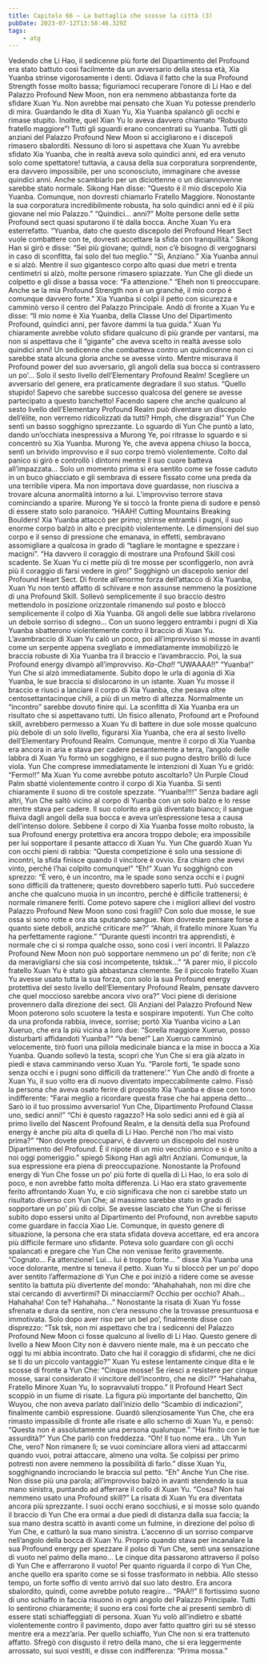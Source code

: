 ```yaml
---
title: Capitolo 66 – La battaglia che scosse la città (3)
pubDate: 2023-07-12T13:58:46.329Z
tags:
    - atg
---
```


Vedendo che Li Hao, il sedicenne più forte del Dipartimento del Profound era stato battuto così facilmente da un avversario della stessa età, Xia Yuanba strinse vigorosamente i denti. Odiava il fatto che la sua Profound Strength fosse molto bassa; figuriamoci recuperare l’onore di Li Hao e del Palazzo Profound New Moon, non era nemmeno abbastanza forte da sfidare Xuan Yu. Non avrebbe mai pensato che Xuan Yu potesse prenderlo di mira. Guardando le dita di Xuan Yu, Xia Yuanba spalancò gli occhi e rimase stupito.
Inoltre, quel Xian Yu lo aveva davvero chiamato “Robusto fratello maggiore”!
Tutti gli sguardi erano concentrati su Yuanba. Tutti gli anziani del Palazzo Profound New Moon si accigliarono e i discepoli rimasero sbalorditi. Nessuno di loro si aspettava che Xuan Yu avrebbe sfidato Xia Yuanba, che in realtà aveva solo quindici anni, ed era venuto solo come spettatore! tuttavia, a causa della sua corporatura sorprendente, era davvero impossibile, per uno sconosciuto, immaginare che avesse quindici anni. Anche scambiarlo per un diciottenne o un diciannovenne sarebbe stato normale.
Sikong Han disse: “Questo è il mio discepolo Xia Yuanba. Comunque, non dovresti chiamarlo Fratello Maggiore. Nonostante la sua corporatura incredibilmente robusta, ha solo quindici anni ed è il più giovane nel mio Palazzo.”
“Quindici… anni?” Molte persone delle sette Profound sect quasi sputarono il tè dalla bocca. Anche Xuan Yu era esterrefatto.
“Yuanba, dato che questo discepolo del Profound Heart Sect vuole combattere con te, dovresti accettare la sfida con tranquillità.” Sikong Han si girò e disse: “Sei più giovane; quindi, non c’è bisogno di vergognarsi in caso di sconfitta, fai solo del tuo meglio.”
“Sì, Anziano.” Xia Yuanba annuì e si alzò. Mentre il suo gigantesco corpo alto quasi due metri e trenta centimetri si alzò, molte persone rimasero spiazzate. Yun Che gli diede un colpetto e gli disse a bassa voce: “Fa attenzione.”
“Eheh non ti preoccupare. Anche se la mia Profound Strength non è un granché, il mio corpo è comunque davvero forte.” Xia Yuanba si colpì il petto con sicurezza e camminò verso il centro del Palazzo Principale. Andò di fronte a Xuan Yu e disse: “Il mio nome è Xia Yuanba, della Classe Uno del Dipartimento Profound, quindici anni, per favore dammi la tua guida.”
Xuan Yu chiaramente avrebbe voluto sfidare qualcuno di più grande per vantarsi, ma non si aspettava che il “gigante” che aveva scelto in realtà avesse solo quindici anni! Un sedicenne che combatteva contro un quindicenne non ci sarebbe stata alcuna gloria anche se avesse vinto. Mentre misurava il Profound power del suo avversario, gli angoli della sua bocca si contrassero un po’… Solo il sesto livello dell’Elementary Profound Realm! Scegliere un avversario del genere, era praticamente degradare il suo status.
“Quello stupido! Sapevo che sarebbe successo qualcosa del genere se avesse partecipato a questo banchetto! Facendo sapere che anche qualcuno al sesto livello dell’Elementary Profound Realm può diventare un discepolo dell’élite, non verremo ridicolizzati da tutti? Hmph, che disgrazia!”
Yun Che sentì un basso sogghigno sprezzante. Lo sguardo di Yun Che puntò a lato, dando un’occhiata inespressiva a Murong Ye, poi ritrasse lo sguardo e si concentrò su Xia Yuanba.
Murong Ye, che aveva appena chiuso la bocca, sentì un brivido improvviso e il suo corpo tremò violentemente.
Colto dal panico si girò e controllò i dintorni mentre il suo cuore batteva all’impazzata…
Solo un momento prima si era sentito come se fosse caduto in un buco ghiacciato e gli sembrava di essere fissato come una preda da una terribile vipera. Ma non importava dove guardasse, non riusciva a trovare alcuna anormalità intorno a lui. L’improvviso terrore stava cominciando a sparire. Murong Ye si toccò la fronte piena di sudore e pensò di essere stato solo paranoico.
“HAAH! Cutting Mountains Breaking Boulders!
Xia Yuanba attaccò per primo; strinse entrambi i pugni, il suo enorme corpo balzò in alto e precipitò violentemente. Le dimensioni del suo corpo e il senso di pressione che emanava, in effetti, sembravano assomigliare a qualcosa in grado di “tagliare le montagne e spezzare i macigni”.
“Ha davvero il coraggio di mostrare una Profound Skill così scadente. Se Xuan Yu ci mette più di tre mosse per sconfiggerlo, non avrà più il coraggio di farsi vedere in giro!” Sogghignò un discepolo senior del Profound Heart Sect.
Di fronte all’enorme forza dell’attacco di Xia Yuanba, Xuan Yu non tentò affatto di schivare e non assunse nemmeno la posizione di una Profound Skill. Sollevò semplicemente il suo braccio destro mettendolo in posizione orizzontale rimanendo sul posto e bloccò semplicemente il colpo di Xia Yuanba. Gli angoli delle sue labbra rivelarono un debole sorriso di sdegno…
Con un suono leggero entrambi i pugni di Xia Yuanba sbatterono violentemente contro il braccio di Xuan Yu. L’avambraccio di Xuan Yu calò un poco, poi all’improvviso si mosse in avanti come un serpente appena svegliato e immediatamente immobilizzò le braccia robuste di Xia Yuanba tra il braccio e l’avambraccio. Poi, la sua Profound energy divampò all’improvviso.
*Ka-Cha!!*
“UWAAAA!!”
“Yuanba!” Yun Che si alzò immediatamente.
Subito dopo le urla di agonia di Xia Yuanba, le sue braccia si dislocarono in un istante. Xuan Yu mosse il braccio e riuscì a lanciare il corpo di Xia Yuanba, che pesava oltre centosettantacinque chili, a più di un metro di altezza.
Normalmente un “incontro” sarebbe dovuto finire qui. La sconfitta di Xia Yuanba era un risultato che si aspettavano tutti. Un fisico allenato, Profound art e Profound skill, avrebbero permesso a Xuan Yu di battere in due sole mosse qualcuno più debole di un solo livello, figurarsi Xia Yuanba, che era al sesto livello dell’Elementary Profound Realm.
Comunque, mentre il corpo di Xia Yuanba era ancora in aria e stava per cadere pesantemente a terra, l’angolo delle labbra di Xuan Yu formò un sogghigno, e il suo pugno destro brillò di luce viola.
Yun Che comprese immediatamente le intenzioni di Xuan Yu e gridò: “Fermo!!”
Ma Xuan Yu come avrebbe potuto ascoltarlo? Un Purple Cloud Palm sbatté violentemente contro il corpo di Xia Yuanba.
Si sentì chiaramente il suono di tre costole spezzate.
“Yuanba!!!!”
Senza badare agli altri, Yun Che saltò vicino al corpo di Yuanba con un solo balzo e lo resse mentre stava per cadere. Il suo colorito era già diventato bianco; il sangue fluiva dagli angoli della sua bocca e aveva un’espressione tesa a causa dell’intenso dolore. Sebbene il corpo di Xia Yuanba fosse molto robusto, la sua Profound energy protettiva era ancora troppo debole; era impossibile per lui sopportare il pesante attacco di Xuan Yu.
Yun Che guardò Xuan Yu con occhi pieni di rabbia: “Questa competizione è solo una sessione di incontri, la sfida finisce quando il vincitore è ovvio. Era chiaro che avevi vinto, perché l’hai colpito comunque!”
“Eh!” Xuan Yu sogghignò con sprezzo: “È vero, è un incontro, ma le spade sono senza occhi e i pugni sono difficili da trattenere; questo dovrebbero saperlo tutti. Può succedere anche che qualcuno muoia in un incontro, perché è difficile trattenersi; è normale rimanere feriti. Come potevo sapere che i migliori allievi del vostro Palazzo Profound New Moon sono così fragili? Con solo due mosse, le sue ossa si sono rotte e ora sta sputando sangue. Non dovreste pensare forse a quanto siete deboli, anziché criticare me?”
“Ahah, il fratello minore Xuan Yu ha perfettamente ragione.”
“Durante questi incontri tra apprendisti, è normale che ci si rompa qualche osso, sono così i veri incontri. Il Palazzo Profound New Moon non può sopportare nemmeno un po’ di ferite; non c’è da meravigliarsi che sia così incompetente, tsktsk…”
“A parer mio, il piccolo fratello Xuan Yu è stato già abbastanza clemente. Se il piccolo fratello Xuan Yu avesse usato tutta la sua forza, con solo la sua Profound energy protettiva del sesto livello dell’Elementary Profound Realm, pensate davvero che quel moccioso sarebbe ancora vivo ora?”
Voci piene di derisione provennero dalla direzione dei sect. Gli Anziani del Palazzo Profound New Moon poterono solo scuotere la testa e sospirare impotenti. Yun Che colto da una profonda rabbia, invece, sorrise; portò Xia Yuanba vicino a Lan Xueruo, che era la più vicina a loro due: “Sorella maggiore Xueruo, posso disturbarti affidandoti Yuanba?”
“Va bene!” Lan Xueruo camminò velocemente, tirò fuori una pillola medicinale bianca e la mise in bocca a Xia Yuanba. Quando sollevò la testa, scoprì che Yun Che si era già alzato in piedi e stava camminando verso Xuan Yu.
“Parole forti, ‘le spade sono senza occhi e i pugni sono difficili da trattenere’.” Yun Che andò di fronte a Xuan Yu, il suo volto era di nuovo diventato impeccabilmente calmo. Fissò la persona che aveva osato ferire di proposito Xia Yuanba e disse con tono indifferente: “Farai meglio a ricordare questa frase che hai appena detto… Sarò io il tuo prossimo avversario! Yun Che, Dipartimento Profound Classe uno, sedici anni!”
“Chi è questo ragazzo? Ha solo sedici anni ed è già al primo livello del Nascent Profound Realm, e la densità della sua Profound energy è anche più alta di quella di Li Hao. Perché non l’ho mai visto prima?”
“Non dovete preoccuparvi, è davvero un discepolo del nostro Dipartimento del Profound. È il nipote di un mio vecchio amico e si è unito a noi oggi pomeriggio.” spiegò Sikong Han agli altri Anziani. Comunque, la sua espressione era piena di preoccupazione. Nonostante la Profound energy di Yun Che fosse un po’ più forte di quella di Li Hao, lo era solo di poco, e non avrebbe fatto molta differenza. Li Hao era stato gravemente ferito affrontando Xuan Yu, e ciò significava che non ci sarebbe stato un risultato diverso con Yun Che; al massimo sarebbe stato in grado di sopportare un po’ più di colpi. Se avesse lasciato che Yun Che si ferisse subito dopo essersi unito al Dipartimento del Profound, non avrebbe saputo come guardare in faccia Xiao Lie. Comunque, in questo genere di situazione, la persona che era stata sfidata doveva accettare, ed era ancora più difficile fermare uno sfidante. Poteva solo guardare con gli occhi spalancati e pregare che Yun Che non venisse ferito gravemente.
“Cognato… Fa attenzione! Lui… lui è troppo forte… ” disse Xia Yuanba una voce dolorante, mentre si teneva il petto.
Xuan Yu si bloccò per un po’ dopo aver sentito l’affermazione di Yun Che e poi iniziò a ridere come se avesse sentito la battuta più divertente del mondo: “Ahahahahah, non mi dire che stai cercando di avvertirmi? Di minacciarmi? Occhio per occhio? Ahah… Hahahaha! Con te? Hahahaha…”
Nonostante la risata di Xuan Yu fosse sfrenata e dura da sentire, non c’era nessuno che la trovasse presuntuosa e immotivata. Solo dopo aver riso per un bel po’, finalmente disse con disprezzo: “Tsk tsk, non mi aspettavo che tra i sedicenni del Palazzo Profound New Moon ci fosse qualcuno al livello di Li Hao. Questo genere di livello a New Moon City non è davvero niente male, ma è un peccato che oggi tu mi abbia incontrato. Dato che hai il coraggio di sfidarmi, che ne dici se ti do un piccolo vantaggio?”
Xuan Yu estese lentamente cinque dita e le scosse di fronte a Yun Che: “Cinque mosse! Se riesci a resistere per cinque mosse, sarai considerato il vincitore dell’incontro, che ne dici?”
“Hahahaha, Fratello Minore Xuan Yu, lo sopravvaluti troppo.” Il Profound Heart Sect scoppiò in un fiume di risate.
La figura più importante del banchetto, Qin Wuyou, che non aveva parlato dall’inizio dello “Scambio di indicazioni”, finalmente cambiò espressione. Guardò silenziosamente Yun Che, che era rimasto impassibile di fronte alle risate e allo scherno di Xuan Yu, e pensò: “Questa non è assolutamente una persona qualunque.”
“Hai finito con le tue assurdità?” Yun Che parlò con freddezza.
“Oh! Il tuo nome era… Uh Yun Che, vero? Non rimanere lì; se vuoi cominciare allora vieni ad attaccarmi quando vuoi, potrai attaccare, almeno una volta. Se colpissi per primo potresti non avere nemmeno la possibilità di farlo.” disse Xuan Yu, sogghignando incrociando le braccia sul petto.
“Eh” Anche Yun Che rise. Non disse più una parola; all’improvviso balzò in avanti stendendo la sua mano sinistra, puntando ad afferrare il collo di Xuan Yu.
“Cosa? Non hai nemmeno usato una Profound skill?” La risata di Xuan Yu era diventata ancora più sprezzante. I suoi occhi erano socchiusi, e si mosse solo quando il braccio di Yun Che era ormai a due piedi di distanza dalla sua faccia; la sua mano destra scattò in avanti come un fulmine, in direzione del polso di Yun Che, e catturò la sua mano sinistra.
L’accenno di un sorriso comparve nell’angolo della bocca di Xuan Yu. Proprio quando stava per incanalare la sua Profound energy per spezzare il polso di Yun Che, sentì una sensazione di vuoto nel palmo della mano… Le cinque dita passarono attraverso il polso di Yun Che e afferrarono il vuoto! Per quanto riguarda il corpo di Yun Che, anche quello era sparito come se si fosse trasformato in nebbia.
Allo stesso tempo, un forte soffio di vento arrivò dal suo lato destro. Era ancora sbalordito, quindi, come avrebbe potuto reagire…
“PAA!!”
Il fortissimo suono di uno schiaffo in faccia risuonò in ogni angolo del Palazzo Principale. Tutti lo sentirono chiaramente; il suono era così forte che ai presenti sembrò di essere stati schiaffeggiati di persona. Xuan Yu volò all’indietro e sbatté violentemente contro il pavimento, dopo aver fatto quattro giri su sé stesso mentre era a mezz’aria.
Per quello schiaffo, Yun Che non si era trattenuto affatto. Sfregò con disgusto il retro della mano, che si era leggermente arrossato, sui suoi vestiti, e disse con indifferenza: “Prima mossa.”



